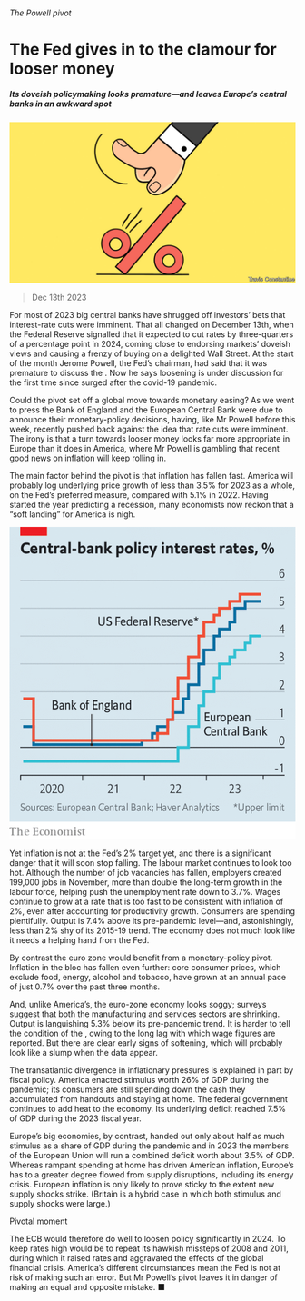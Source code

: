 ###### The Powell pivot

# The Fed gives in to the clamour for looser money 

##### Its doveish policymaking looks premature—and leaves Europe’s central banks in an awkward spot 

![image](images/20231216_LDD004.jpg) 

> Dec 13th 2023 

For most of 2023 big central banks have shrugged off investors’ bets that interest-rate cuts were imminent. That all changed on December 13th, when the Federal Reserve signalled that it expected to cut rates by three-quarters of a percentage point in 2024, coming close to endorsing markets’ doveish views and causing a frenzy of buying on a delighted Wall Street. At the start of the month Jerome Powell, the Fed’s chairman, had said that it was premature to discuss the . Now he says loosening is under discussion for the first time since  surged after the covid-19 pandemic.

Could the pivot set off a global move towards monetary easing? As we went to press the Bank of England and the European Central Bank were due to announce their monetary-policy decisions, having, like Mr Powell before this week, recently pushed back against the idea that rate cuts were imminent. The irony is that a turn towards looser money looks far more appropriate in Europe than it does in America, where Mr Powell is gambling that recent good news on inflation will keep rolling in. 

The main factor behind the pivot is that inflation has fallen fast. America will probably log underlying price growth of less than 3.5% for 2023 as a whole, on the Fed’s preferred measure, compared with 5.1% in 2022. Having started the year predicting a recession, many economists now reckon that a “soft landing” for America is nigh.

![image](images/20231216_LDC748.png) 


Yet inflation is not at the Fed’s 2% target yet, and there is a significant danger that it will soon stop falling. The labour market continues to look too hot. Although the number of job vacancies has fallen, employers created 199,000 jobs in November, more than double the long-term growth in the labour force, helping push the unemployment rate down to 3.7%. Wages continue to grow at a rate that is too fast to be consistent with inflation of 2%, even after accounting for productivity growth. Consumers are spending plentifully. Output is 7.4% above its pre-pandemic level—and, astonishingly, less than 2% shy of its 2015-19 trend. The economy does not much look like it needs a helping hand from the Fed.

By contrast the euro zone would benefit from a monetary-policy pivot. Inflation in the bloc has fallen even further: core consumer prices, which exclude food, energy, alcohol and tobacco, have grown at an annual pace of just 0.7% over the past three months. 

And, unlike America’s, the euro-zone economy looks soggy; surveys suggest that both the manufacturing and services sectors are shrinking. Output is languishing 5.3% below its pre-pandemic trend. It is harder to tell the condition of the , owing to the long lag with which wage figures are reported. But there are clear early signs of softening, which will probably look like a slump when the data appear.

The transatlantic divergence in inflationary pressures is explained in part by fiscal policy. America enacted stimulus worth 26% of GDP during the pandemic; its consumers are still spending down the cash they accumulated from handouts and staying at home. The federal government continues to add heat to the economy. Its underlying deficit reached 7.5% of GDP during the 2023 fiscal year.

Europe’s big economies, by contrast, handed out only about half as much stimulus as a share of GDP during the pandemic and in 2023 the members of the European Union will run a combined deficit worth about 3.5% of GDP. Whereas rampant spending at home has driven American inflation, Europe’s has to a greater degree flowed from supply disruptions, including its energy crisis. European inflation is only likely to prove sticky to the extent new supply shocks strike. (Britain is a hybrid case in which both stimulus and supply shocks were large.) 

Pivotal moment

The ECB would therefore do well to loosen policy significantly in 2024. To keep rates high would be to repeat its hawkish missteps of 2008 and 2011, during which it raised rates and aggravated the effects of the global financial crisis. America’s different circumstances mean the Fed is not at risk of making such an error. But Mr Powell’s pivot leaves it in danger of making an equal and opposite mistake. ■

